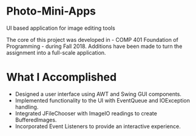 # Photo-Mini-Apps
UI based application for image editing tools

The core of this project was developed in - COMP 401 Foundation of Programming - during Fall 2018.
Additions have been made to turn the assignment into a full-scale application.

# What I Accomplished

* Designed a user interface using AWT and Swing GUI components.
* Implemented functionality to the UI with EventQueue and IOException handling.
* Integrated JFileChooser with ImageIO readings to create BufferedImages. 
* Incorporated Event Listeners to provide an interactive experience.
